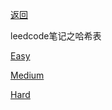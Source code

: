 [返回](doc/leedcode题解/README.md)

leedcode笔记之哈希表

[Easy](doc/leedcode题解/哈希表/easy/README.md)

[Medium](doc/leedcode题解/哈希表/medium/README.md)

[Hard](doc/leedcode题解/哈希表/hard/README.md)



